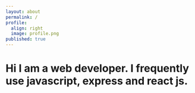```yaml
---
layout: about
permalink: /
profile:
  align: right
  image: profile.png
published: true
---
```

# Hi I am a web developer. I frequently use javascript, express and react js.
